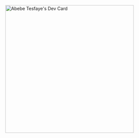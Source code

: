 <a href="https://app.daily.dev/non7043"><img src="https://api.daily.dev/devcards/0351604b3ca94e748fd02a035c211ec0.png?r=kv8" width="400" alt="Abebe Tesfaye's Dev Card"/></a>
